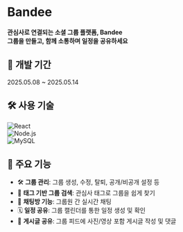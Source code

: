 # Bandee

**관심사로 연결되는 소셜 그룹 플랫폼, Bandee**  
**그룹을 만들고, 함께 소통하며 일정을 공유하세요**

## 📅 개발 기간  
2025.05.08 ~ 2025.05.14

## 🛠 사용 기술  
![React](https://img.shields.io/badge/Frontend-React.js-61DAFB?logo=react&logoColor=white&style=for-the-badge)  
![Node.js](https://img.shields.io/badge/Backend-Node.js-339933?logo=node.js&logoColor=white&style=for-the-badge)  
![MySQL](https://img.shields.io/badge/Database-MySQL-4479A1?logo=mysql&logoColor=white&style=for-the-badge)

## 🔑 주요 기능  
- 🛠️ **그룹 관리**: 그룹 생성, 수정, 탈퇴, 공개/비공개 설정 등  
- 🔖 **태그 기반 그룹 검색**: 관심사 태그로 그룹을 쉽게 찾기  
- 💬 **채팅방 기능**: 그룹원 간 실시간 채팅  
- 🗓️ **일정 공유**: 그룹 캘린더를 통한 일정 생성 및 확인  
- 📝 **게시글 공유**: 그룹 피드에 사진/영상 포함 게시글 작성 및 댓글

